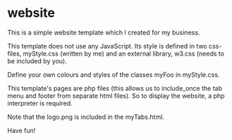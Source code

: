 # website
This is a simple website template which I created for my business.

This template does not use any JavaScript. Its style is defined in two css-files, myStyle.css (written by me) and 
an external library, w3.css (needs to be included by you). 

Define your own colours and styles of the classes myFoo in myStyle.css. 

This template's pages are php files (this allows us to include_once the tab menu and footer from separate html files). 
So to display the website, a php interpreter is required.

Note that the logo.png is included in the myTabs.html.

Have fun!
